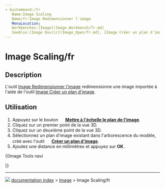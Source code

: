 ```yaml
---
- GuiCommand:/fr
   Name:Image Scaling
   Name/fr:Image Redimensionner l'image
   MenuLocation:
   Workbenches:[Image](Image_Workbench/fr.md)
   SeeAlso:[Image Ouvrir](Image_Open/fr.md), [Image Créer un plan d'image](Image_CreateImagePlane/fr.md)
---
```


# Image Scaling/fr

## Description

L\'outil [Image Redimensionner l\'image](Image_Scaling/fr.md) redimensionne une image importée à l\'aide de l\'outil [Image Créer un plan d\'image](Image_CreateImagePlane/fr.md).

## Utilisation

1.  Appuyez sur le bouton **<img src="images/Image_Scaling.svg" width=16px> [Mettre à l'échelle le plan de l'image](Image_Scaling/fr.md)**.
2.  Cliquez sur un premier point de la vue 3D.
3.  Cliquez sur un deuxième point de la vue 3D.
4.  Sélectionnez un plan d\'image existant dans l\'arborescence du modèle, créé avec l\'outil **<img src="images/Image_CreateImagePlane.svg" width=16px> [Créer un plan d'image](Image_CreateImagePlane/fr.md)**.
5.  Ajoutez une distance en millimètres et appuyez sur **OK**.





{{Image Tools navi

}}



---
![](images/Right_arrow.png) [documentation index](../README.md) > [Image](Image_Workbench.md) > Image Scaling/fr
